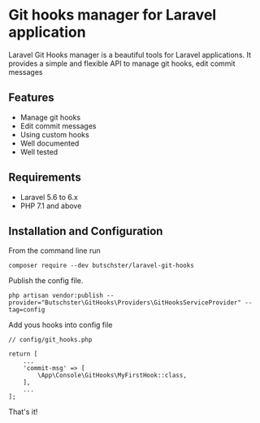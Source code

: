 # Git hooks manager for Laravel application

Laravel Git Hooks manager is a beautiful tools for Laravel applications. 
It provides a simple and flexible API to manage git hooks, edit commit messages

## Features

- Manage git hooks
- Edit commit messages
- Using custom hooks
- Well documented
- Well tested

## Requirements

- Laravel 5.6 to 6.x
- PHP 7.1 and above

## Installation and Configuration

From the command line run

    composer require --dev butschster/laravel-git-hooks

Publish the config file.

    php artisan vendor:publish --provider="Butschster\GitHooks\Providers\GitHooksServiceProvider" --tag=config
    
Add yous hooks into config file

    // config/git_hooks.php
    
    return [
        ...
        'commit-msg' => [
            \App\Console\GitHooks\MyFirstHook::class,
        ],
        ...
    ];

That's it!


